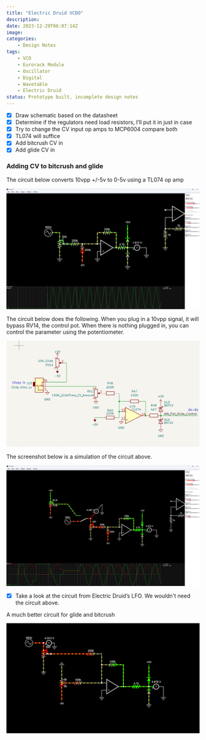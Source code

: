 ```yaml
---
title: "Electric Druid VCDO"
description: 
date: 2023-12-29T06:07:14Z
image: 
categories:
    - Design Notes
tags:
    - VCO
    - Eurorack Module
    - Oscillator
    - Digital
    - Wavetable
    - Electric Druid
status: Prototype built, incomplete design notes
---
```


- [x] Draw schematic based on the datasheet
- [x] Determine if the regulators need load resistors, I’ll put it in just in case
- [x] Try to change the CV input op amps to MCP6004 compare both
- [x] TL074 will suffice
- [x] Add bitcrush CV in
- [x] Add glide CV in
  
### Adding CV to bitcrush and glide

The circuit below converts 10vpp +/-5v to 0-5v using a TL074 op amp

![10vpp_to_5v](10vpp_to_5v.png)

The circuit below does the following. When you plug in a 10vpp signal, it will bypass RV14, the control pot. When there is nothing plugged in, you can control the parameter using the potentiometer.

![10vpp_to_5v_circuit_2](10vpp_to_5v_circuit_2.png)
  
The screenshot below is a simulation of the circuit above.

![10vpp_to_5v_circuit_2_sim](10vpp_to_5v_circuit_2_sim.png)
  
- [x] Take a look at the circuit from Electric Druid’s LFO. We wouldn't need the circuit above.
  
A much better circuit for glide and bitcrush

![10vpp_to_5v_circuit_final](10vpp_to_5v_circuit_final.png)
